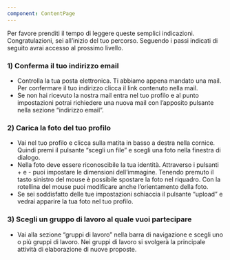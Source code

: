 ```yaml
---
component: ContentPage
---
```


Per favore prenditi il tempo di leggere queste semplici indicazioni.
Congratulazioni, sei all’inizio del tuo percorso. Seguendo i passi indicati di seguito avrai accesso al prossimo livello.

### 1) Conferma il tuo indirizzo email

* Controlla la tua posta elettronica. Ti abbiamo appena mandato una mail. Per confermare il tuo indirizzo clicca il link contenuto nella mail.
* Se non hai ricevuto la nostra mail entra nel tuo profilo e al punto impostazioni potrai richiedere una nuova mail con l’apposito pulsante nella sezione “indirizzo email”.

### 2) Carica la foto del tuo profilo

* Vai nel tuo profilo e clicca sulla matita in basso a destra nella cornice. Quindi premi il pulsante “scegli un file” e scegli una foto nella finestra di dialogo.
* Nella foto deve essere riconoscibile la tua identità. Attraverso i pulsanti + e - puoi impostare le dimensioni dell’immagine. Tenendo premuto il tasto sinistro del mouse è possibile spostare la foto nel riquadro. Con la rotellina del mouse puoi modificare anche l’orientamento della foto.
* Se sei soddisfatto delle tue impostazioni schiaccia il pulsante “upload” e vedrai apparire la tua foto nel tuo profilo.

### 3) Scegli un gruppo di lavoro al quale vuoi partecipare

* Vai alla sezione “gruppi di lavoro” nella barra di navigazione e scegli uno o più gruppi di lavoro. Nei gruppi di lavoro si svolgerà la principale attività di elaborazione di nuove proposte.
